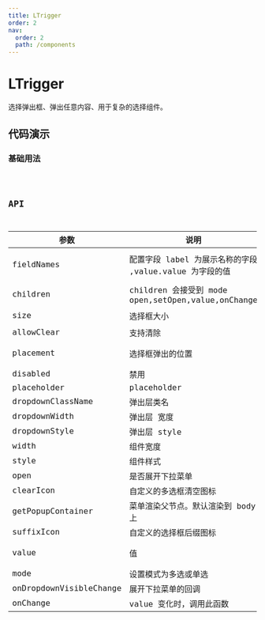 ```yaml
---
title: LTrigger
order: 2
nav:
  order: 2
  path: /components
---
```


# LTrigger

选择弹出框、弹出任意内容、用于复杂的选择组件。

## 代码演示

### 基础用法

<code src='./demos/Demo1.tsx' />

## API

| 参数 | 说明 | 类型 | 默认值 |
| --- | --- | --- | --- |
| fieldNames | 配置字段 label 为展示名称的字段 ,value.value 为字段的值 | `{ label: string; value: string; }` | `{ label: 'label' ,value: 'value' } ` |
| children | children 会接受到 mode open,setOpen,value,onChange | `ReactElement` | `-` |
| size | 选择框大小 | `'small' \| 'middle'\|'large'` | `'middle'` |
| allowClear | 支持清除 | `boolean` | `true` |
| placement | 选择框弹出的位置 | `bottomLeft bottomRight topLeft topRight` | `bottomLeft` |
| disabled | 禁用 | `boolean` | `false` |
| placeholder | placeholder | `string` | `请选择` |
| dropdownClassName | 弹出层类名 | `string` | `-` |
| dropdownWidth | 弹出层 宽度 | `number` | `500` |
| dropdownStyle | 弹出层 style | `CSSProperties` | `-` |
| width | 组件宽度 | `number` | `250` |
| style | 组件样式 | `CSSProperties` | `-` |
| open | 是否展开下拉菜单 | `boolean` | `-` |
| clearIcon | 自定义的多选框清空图标 | `ReactNode` | `-` |
| getPopupContainer | 菜单渲染父节点。默认渲染到 body 上 | `function(triggerNode)` | `() => document.body ` |
| suffixIcon | 自定义的选择框后缀图标 | `ReactNode` | `-` |
| value | 值 | `{ label: string; value: string\| string[]; }` | `-` |
| mode | 设置模式为多选或单选 | `'checkbox' \| 'radio'` | `radio` |
| onDropdownVisibleChange | 展开下拉菜单的回调 | `function(open) ` | `-` |
| onChange | value 变化时，调用此函数 | `function(value) ` | `-` |
